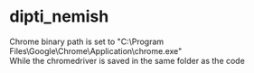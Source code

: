 # dipti_nemish
Chrome binary path is set to "C:\\Program Files\Google\Chrome\Application\chrome.exe" <br>
While the chromedriver is saved in the same folder as the code
